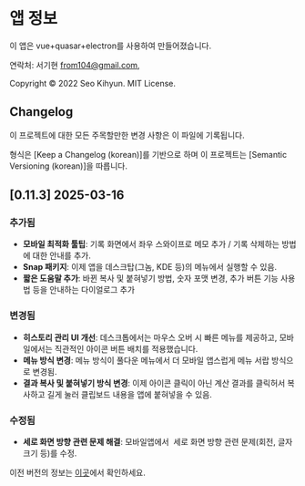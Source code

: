 # 앱 정보

이 앱은 vue+quasar+electron를 사용하여 만들어졌습니다.

연락처: 서기현 <from104@gmail.com>,

Copyright © 2022 Seo Kihyun. MIT License.

## Changelog

이 프로젝트에 대한 모든 주목할만한 변경 사항은 이 파일에 기록됩니다.

형식은 [Keep a Changelog (korean)]를 기반으로 하며 이 프로젝트는 [Semantic Versioning (korean)]을 따릅니다.

## [0.11.3] 2025-03-16

### 추가됨

- **모바일 최적화 툴팁**: 기록 화면에서 좌우 스와이프로 메모 추가 / 기록 삭제하는 방법에 대한 안내를 추가.
- **Snap 패키지**: 이제 앱을 데스크탑(그놈, KDE 등)의 메뉴에서 실행할 수 있음.
- **짧은 도움말 추가**: 바뀐 복사 및 붙혀넣기 방법, 숫자 포맷 변경, 추가 버튼 기능 사용법 등을 안내하는 다이얼로그 추가

### 변경됨

- **히스토리 관리 UI 개선**: 데스크톱에서는 마우스 오버 시 빠른 메뉴를 제공하고, 모바일에서는 직관적인 아이콘 버튼 배치를 적용했습니다.
- **메뉴 방식 변경**: 메뉴 방식이 풀다운 메뉴에서 더 모바일 앱스럽게 메뉴 서랍 방식으로 변경됨.
- **결과 복사 및 붙혀넣기 방식 변경**: 이제 아이콘 클릭이 아닌 계산 결과를 클릭허서 복사하고 길게 눌러 클립보드 내용을 앱에 붙혀넣을 수 있음.

### 수정됨

- **세로 화면 방향 관련 문제 해결**: 모바일앱에서  세로 화면 방향 관련 문제(회전, 글자 크기 등)를 수정.

이전 버전의 정보는 [이곳](https://github.com/from104/qcalc/blob/main/CHANGELOG-ko.md)에서 확인하세요.
